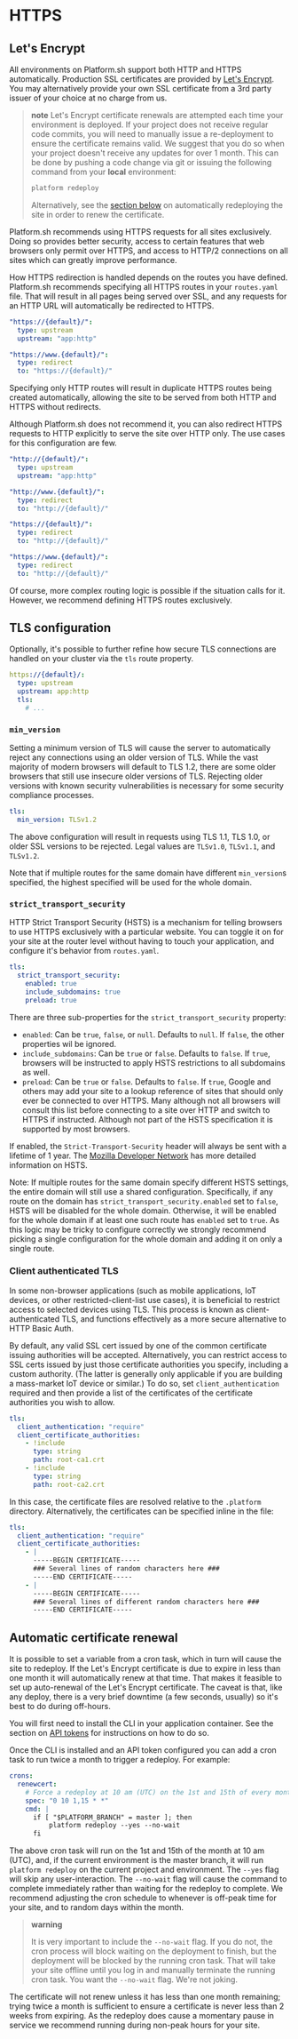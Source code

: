 # HTTPS

## Let's Encrypt

All environments on Platform.sh support both HTTP and HTTPS automatically. Production SSL certificates are provided by [Let's Encrypt](https://letsencrypt.org/). You may alternatively provide your own SSL certificate from a 3rd party issuer of your choice at no charge from us.

> **note**
> Let's Encrypt certificate renewals are attempted each time your environment is deployed. If your project does not receive regular code commits, you will need to manually issue a re-deployment to ensure the certificate remains valid. We suggest that you do so when your project doesn't receive any updates for over 1 month. This can be done by pushing a code change via git or issuing the following command from your **local** environment:
>
> ```sh
> platform redeploy
> ```
>
> Alternatively, see the [section below](#automatic-certificate-renewal) on automatically redeploying the site in order to renew the certificate.

Platform.sh recommends using HTTPS requests for all sites exclusively. Doing so provides better security, access to certain features that web browsers only permit over HTTPS, and access to HTTP/2 connections on all sites which can greatly improve performance.

How HTTPS redirection is handled depends on the routes you have defined. Platform.sh recommends specifying all HTTPS routes in your `routes.yaml` file. That will result in all pages being served over SSL, and any requests for an HTTP URL will automatically be redirected to HTTPS.

```yaml
"https://{default}/":
  type: upstream
  upstream: "app:http"

"https://www.{default}/":
  type: redirect
  to: "https://{default}/"
```

Specifying only HTTP routes will result in duplicate HTTPS routes being created automatically, allowing the site to be served from both HTTP and HTTPS without redirects.

Although Platform.sh does not recommend it, you can also redirect HTTPS requests to HTTP explicitly to serve the site over HTTP only. The use cases for this configuration are few.

```yaml
"http://{default}/":
  type: upstream
  upstream: "app:http"

"http://www.{default}/":
  type: redirect
  to: "http://{default}/"

"https://{default}/":
  type: redirect
  to: "http://{default}/"

"https://www.{default}/":
  type: redirect
  to: "http://{default}/"
```

Of course, more complex routing logic is possible if the situation calls for it. However, we recommend defining HTTPS routes exclusively.

## TLS configuration

Optionally, it's possible to further refine how secure TLS connections are handled on your cluster via the `tls` route property.

```yaml
https://{default}/:
  type: upstream
  upstream: app:http
  tls:
    # ...
```

### `min_version`

Setting a minimum version of TLS will cause the server to automatically reject any connections using an older version of TLS. While the vast majority of modern browsers will default to TLS 1.2, there are some older browsers that still use insecure older versions of TLS. Rejecting older versions with known security vulnerabilities is necessary for some security compliance processes.

```yaml
tls:
  min_version: TLSv1.2
```

The above configuration will result in requests using TLS 1.1, TLS 1.0, or older SSL versions to be rejected. Legal values are `TLSv1.0`, `TLSv1.1`, and `TLSv1.2`.

Note that if multiple routes for the same domain have different `min_version`s specified, the highest specified will be used for the whole domain.

### `strict_transport_security`

HTTP Strict Transport Security (HSTS) is a mechanism for telling browsers to use HTTPS exclusively with a particular website. You can toggle it on for your site at the router level without having to touch your application, and configure it's behavior from `routes.yaml`.

```yaml
tls:
  strict_transport_security:
    enabled: true
    include_subdomains: true
    preload: true
```

There are three sub-properties for the `strict_transport_security` property:

- `enabled`: Can be `true`, `false`, or `null`. Defaults to `null`. If `false`, the other properties wil be ignored.
- `include_subdomains`: Can be `true` or `false`. Defaults to `false`. If `true`, browsers will be instructed to apply HSTS restrictions to all subdomains as well.
- `preload`: Can be `true` or `false`. Defaults to `false`. If `true`, Google and others may add your site to a lookup reference of sites that should only ever be connected to over HTTPS. Many although not all browsers will consult this list before connecting to a site over HTTP and switch to HTTPS if instructed. Although not part of the HSTS specification it is supported by most browsers.

If enabled, the `Strict-Transport-Security` header will always be sent with a lifetime of 1 year. The [Mozilla Developer Network](https://developer.mozilla.org/en-US/docs/Web/HTTP/Headers/Strict-Transport-Security) has more detailed information on HSTS.

Note: If multiple routes for the same domain specify different HSTS settings, the entire domain will still use a shared configuration. Specifically, if any route on the domain has `strict_transport_security.enabled` set to `false`, HSTS will be disabled for the whole domain. Otherwise, it will be enabled for the whole domain if at least one such route has `enabled` set to `true`. As this logic may be tricky to configure correctly we strongly recommend picking a single configuration for the whole domain and adding it on only a single route.

### Client authenticated TLS

In some non-browser applications (such as mobile applications, IoT devices, or other restricted-client-list use cases), it is beneficial to restrict access to selected devices using TLS. This process is known as client-authenticated TLS, and functions effectively as a more secure alternative to HTTP Basic Auth.

By default, any valid SSL cert issued by one of the common certificate issuing authorities will be accepted. Alternatively, you can restrict access to SSL certs issued by just those certificate authorities you specify, including a custom authority. (The latter is generally only applicable if you are building a mass-market IoT device or similar.) To do so, set `client_authentication` required and then provide a list of the certificates of the certificate authorities you wish to allow.

```yaml
tls:
  client_authentication: "require"
  client_certificate_authorities:
    - !include
      type: string
      path: root-ca1.crt
    - !include
      type: string
      path: root-ca2.crt
```

In this case, the certificate files are resolved relative to the `.platform` directory. Alternatively, the certificates can be specified inline in the file:

```yaml
tls:
  client_authentication: "require"
  client_certificate_authorities:
    - |
      -----BEGIN CERTIFICATE-----
      ### Several lines of random characters here ###
      -----END CERTIFICATE-----
    - |
      -----BEGIN CERTIFICATE-----
      ### Several lines of different random characters here ###
      -----END CERTIFICATE-----
```

## Automatic certificate renewal

It is possible to set a variable from a cron task, which in turn will cause the site to redeploy. If the Let's Encrypt certificate is due to expire in less than one month it will automatically renew at that time. That makes it feasible to set up auto-renewal of the Let's Encrypt certificate. The caveat is that, like any deploy, there is a very brief downtime (a few seconds, usually) so it's best to do during off-hours.

You will first need to install the CLI in your application container. See the section on [API tokens](/gettingstarted/cli/api-tokens.md) for instructions on how to do so.

Once the CLI is installed and an API token configured you can add a cron task to run twice a month to trigger a redeploy. For example:

```yaml
crons:
  renewcert:
    # Force a redeploy at 10 am (UTC) on the 1st and 15th of every month.
    spec: "0 10 1,15 * *"
    cmd: |
      if [ "$PLATFORM_BRANCH" = master ]; then
          platform redeploy --yes --no-wait
      fi
```

The above cron task will run on the 1st and 15th of the month at 10 am (UTC), and, if the current environment is the master branch, it will run `platform redeploy` on the current project and environment. The `--yes` flag will skip any user-interaction. The `--no-wait` flag will cause the command to complete immediately rather than waiting for the redeploy to complete. We recommend adjusting the cron schedule to whenever is off-peak time for your site, and to random days within the month.

> **warning**
>
> It is very important to include the `--no-wait` flag. If you do not, the cron process will block waiting on the deployment to finish, but the deployment will be blocked by the running cron task. That will take your site offline until you log in and manually terminate the running cron task. You want the `--no-wait` flag. We're not joking.

The certificate will not renew unless it has less than one month remaining; trying twice a month is sufficient to ensure a certificate is never less than 2 weeks from expiring. As the redeploy does cause a momentary pause in service we recommend running during non-peak hours for your site.
